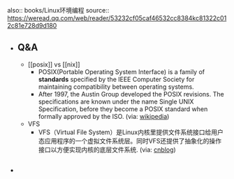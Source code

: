 also:: books/Linux环境编程
source:: https://weread.qq.com/web/reader/53232cf05caf46532cc8384kc81322c012c81e728d9d180

- ## Q&A
  - [[posix]] vs [[nix]]
    - POSIX(Portable Operating System Interface)  is a family of __standards__ specified by the IEEE Computer Society for maintaining compatibility between operating systems.
    - After 1997, the Austin Group developed the POSIX revisions. The specifications are known under the name Single UNIX Specification, before they become a POSIX standard when formally approved by the ISO. (via: [wikipedia](https://en.wikipedia.org/wiki/POSIX))
  - VFS
    - VFS（Virtual File System）是Linux内核里提供文件系统接口给用户态应用程序的一个虚拟文件系统层。同时VFS还提供了抽象化的操作接口以方便实现内核的底层文件系统. (via: [cnblog](https://www.cnblogs.com/jimbo17/p/10107318.html))
- ##